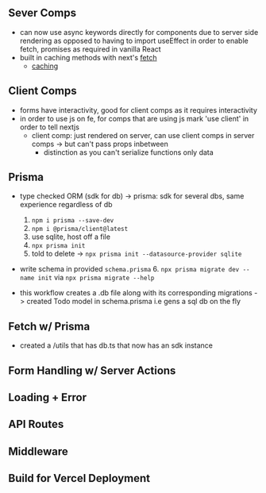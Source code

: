 ## Sever Comps
- can now use async keywords directly for components due to server side rendering as opposed to having to import useEffect in order to enable fetch, promises as required in vanilla React
- built in caching methods with next's [fetch](https://nextjs.org/docs/app/api-reference/functions/fetch)
    * [caching](https://nextjs.org/docs/app/building-your-application/caching)

## Client Comps
- forms have interactivity, good for client comps as it requires interactivity
- in order to use js on fe, for comps that are using js mark 'use client' in order to tell nextjs
    * client comp: just rendered on server, can use client comps in server comps -> but can't pass props inbetween
        - distinction as you can't serialize functions only data

## Prisma
- type checked ORM (sdk for db) -> prisma: sdk for several dbs, same experience regardless of db
    1. `npm i prisma --save-dev`
    2. `npm i @prisma/client@latest`
    3. use sqlite, host off a file
    4. `npx prisma init`
    5. told to delete -> `npx prisma init --datasource-provider sqlite`
- write schema in provided `schema.prisma`
    6. `npx prisma migrate dev --name init` via `npx prisma migrate --help`

- this workflow creates a .db file along with its corresponding migrations -> created Todo model in schema.prisma i.e gens a sql db on the fly

## Fetch w/ Prisma
- created a /utils that has db.ts that now has an sdk instance

## Form Handling w/ Server Actions
## Loading + Error
## API Routes
## Middleware
## Build for Vercel Deployment
